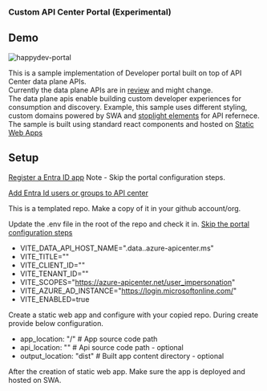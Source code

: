 ### Custom API Center Portal (Experimental)

## Demo 

![happydev-portal](https://github.com/annaji-msft/apic-portal-starter/assets/42851022/e88435e5-6ca6-4a23-840b-8dc28edd8800)

This is a sample implementation of Developer portal built on top of API Center data plane APIs. \
Currently the data plane APIs are in [review](https://github.com/Azure/azure-rest-api-specs/pull/27052/files) and might change.\
The data plane apis enable building custom developer experiences for consumption and discovery. 
Example, this sample uses different styling, custom domains powered by SWA and [stoplight elements](https://github.com/stoplightio/elements) for API refernece.\
The sample is built using standard react components and hosted on [Static Web Apps](https://learn.microsoft.com/en-us/azure/static-web-apps/overview)

## Setup

[Register a Entra ID app](https://learn.microsoft.com/en-us/azure/api-center/enable-api-center-portal#create-microsoft-entra-app-registration) Note - Skip the portal configuration steps.

[Add Entra Id users or groups to API center](https://learn.microsoft.com/en-us/azure/api-center/enable-api-center-portal#enable-sign-in-to-portal-by-microsoft-entra-users-and-groups)

This is a templated repo. Make a copy of it in your github account/org.

Update the .env file in the root of the repo and check it in. [Skip the portal configuration steps](https://learn.microsoft.com/en-us/azure/api-center/enable-api-center-portal#configure-microsoft-entra-id-provider-for-api-center-portal)
   * VITE_DATA_API_HOST_NAME="<yourapic>.data.<apicregion>.azure-apicenter.ms"
   * VITE_TITLE="<custom title say HappyDev>"
   * VITE_CLIENT_ID="<entra clientId>"
   * VITE_TENANT_ID="<entra tenantId>"
   * VITE_SCOPES="https://azure-apicenter.net/user_impersonation"
   * VITE_AZURE_AD_INSTANCE="https://login.microsoftonline.com/"
   * VITE_ENABLED=true

Create a static web app and configure with your copied repo. During create provide below configuration.
   * app_location: "/" # App source code path
   * api_location: "" # Api source code path - optional
   * output_location: "dist" # Built app content directory - optional

After the creation of static web app. Make sure the app is deployed and hosted on SWA. 

